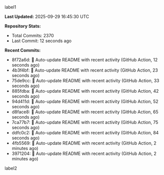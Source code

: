 
label1 
<!-- ACTIVITY_START -->
**Last Updated:** 2025-09-29 16:45:30 UTC

**Repository Stats:**
- Total Commits: 2370
- Last Commit: 12 seconds ago

**Recent Commits:**
- 8f72a6d: 🤖 Auto-update README with recent activity (GitHub Action, 12 seconds ago)
- 4b3f4bf: 🤖 Auto-update README with recent activity (GitHub Action, 23 seconds ago)
- 75de9cc: 🤖 Auto-update README with recent activity (GitHub Action, 33 seconds ago)
- 885fdba: 🤖 Auto-update README with recent activity (GitHub Action, 42 seconds ago)
- 94d411d: 🤖 Auto-update README with recent activity (GitHub Action, 52 seconds ago)
- d8face8: 🤖 Auto-update README with recent activity (GitHub Action, 65 seconds ago)
- 7ca77b7: 🤖 Auto-update README with recent activity (GitHub Action, 75 seconds ago)
- ddfc0c2: 🤖 Auto-update README with recent activity (GitHub Action, 84 seconds ago)
- 4fb5569: 🤖 Auto-update README with recent activity (GitHub Action, 2 minutes ago)
- 3971204: 🤖 Auto-update README with recent activity (GitHub Action, 2 minutes ago)
<!-- ACTIVITY_END -->

label2
